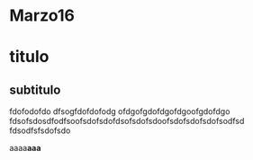 # Marzo16


# titulo
## subtitulo

fdofodofdo dfsogfdofdofodg ofdgofgdofdgofdgoofgdofdgo
fdsofsdosdfodfsoofsdofsdofdsofsdofsdoofsdofsdofsdofsodfsd
fdsodfsfsdofsdo

aaaa**aaa**

